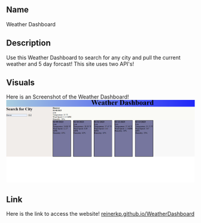 ## Name
Weather Dashboard
## Description
Use this Weather Dashboard to search for any city and pull the current weather and 5 day forcast! This site uses two API's!


## Visuals
Here is an Screenshot of the Weather Dashboard!
![Screenshot of Weather Dashboard.](./WeatherDashboard.png)


## Link
Here is the link to access the website! [reinerkp.github.io/WeatherDashboard](https://reinerkp.github.io/WeatherDashboard/)
